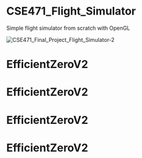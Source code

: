 # CSE471_Flight_Simulator
Simple flight simulator from scratch with OpenGL


![CSE471_Final_Project_Flight_Simulator-2](https://github.com/PPareun/Computer-Graphics/assets/68415111/280f5b09-8ac3-44f8-a39b-d5d8cacccf98)
# EfficientZeroV2
# EfficientZeroV2
# EfficientZeroV2
# EfficientZeroV2
